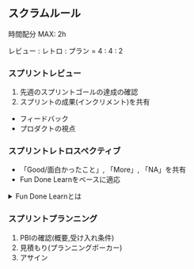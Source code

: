 ## スクラムルール

時間配分 MAX: 2h

レビュー : レトロ : プラン = 4 : 4 : 2

### スプリントレビュー

1. 先週のスプリントゴールの達成の確認
2. スプリントの成果(インクリメント)を共有

- フィードバック
- プロダクトの視点

### スプリントレトロスペクティブ

- 「Good/面白かったこと」, 「More」, 「NA」を共有
- Fun Done Learnをベースに適応
<details><summary>Fun Done Learnとは</summary>

Fun Done Learnとは、「Fun(楽しかったこと)」「Done(やったこと)」「Learn(学びを得たこと)」の３つの観点から考えるフレームワーク
![fun done learn](./scrum_rule/fun_done_learn.png)

1. 楽しかったこと(FUN)、やったこと(DONE)、学びを得たこと(LEARN)のいずれかに該当しそうなものを書き出す
2. 書き出したものが集合のどの部分に該当するかを説明する
3. そしてその理由とその詳細を説明する

進め方

1. FUN, DONE, LEARNのいずれかを書き出して、フレームワークに沿って説明する
2. それを元にフリートーク

- 「それに関連するこういう技術あるよ」
- 「次はこういうタスクのやり方のほうがもっと楽しめそう」など
</details>

### スプリントプランニング

1. PBIの確認(概要,受け入れ条件)
2. 見積もり(プランニングポーカー)
3. アサイン
